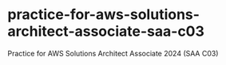 # practice-for-aws-solutions-architect-associate-saa-c03
Practice for AWS Solutions Architect Associate 2024 (SAA C03)
